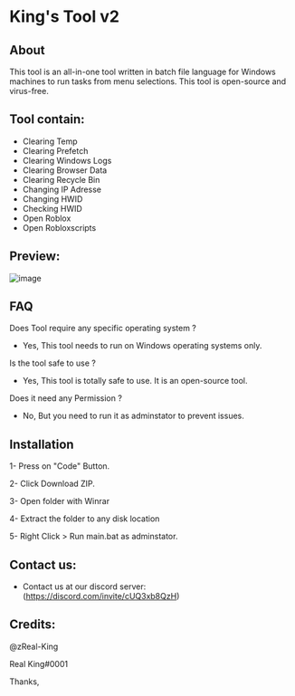 # King's Tool v2

## About
This tool is an all-in-one tool written in batch file language for Windows machines to run tasks from menu selections. This tool is open-source and virus-free.

## Tool contain:
* Clearing Temp
* Clearing Prefetch
* Clearing Windows Logs
* Clearing Browser Data
* Clearing Recycle Bin
* Changing IP Adresse
* Changing HWID
* Checking HWID
* Open Roblox
* Open Robloxscripts

## Preview:
![image](https://github.com/zReal-King/King-Tool/assets/71533667/0f0646d9-97df-4419-bf44-c16db3231ba5)

## FAQ

Does Tool require any specific operating system ?
* Yes, This tool needs to run on Windows operating systems only.

Is the tool safe to use ?
* Yes, This tool is totally safe to use. It is an open-source tool.

Does it need any Permission ?
* No, But you need to run it as adminstator to prevent issues.


## Installation  
1- Press on "Code" Button.

2- Click Download ZIP.

3- Open folder with Winrar

4- Extract the folder to any disk location

5- Right Click > Run main.bat as adminstator.

## Contact us:

* Contact us at our discord server: (https://discord.com/invite/cUQ3xb8QzH)

## Credits:
@zReal-King

Real King#0001

Thanks,

